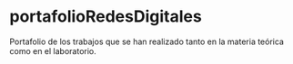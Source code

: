 # portafolioRedesDigitales
Portafolio de los trabajos que se han realizado tanto en la materia teórica como en el laboratorio.
